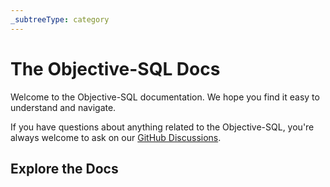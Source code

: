 ```yaml
---
_subtreeType: category
---
```

# The Objective-SQL Docs

Welcome to the Objective-SQL documentation. We hope you find it easy to understand and navigate.

If you have questions about anything related to the Objective-SQL, you're always welcome to ask on our [GitHub Discussions](https://github.com/webqit/observer/discussions).

## Explore the Docs